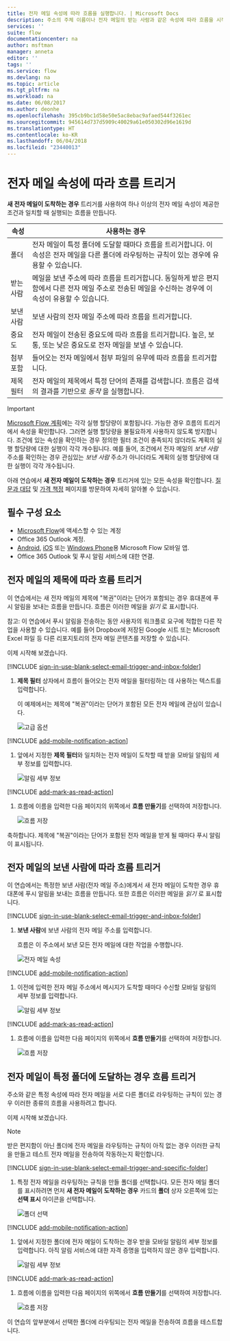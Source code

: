 ```yaml
---
title: 전자 메일 속성에 따라 흐름을 실행합니다. | Microsoft Docs
description: 주소의 주체 이름이나 전자 메일의 받는 사람과 같은 속성에 따라 흐름을 시작합니다.
services: ''
suite: flow
documentationcenter: na
author: msftman
manager: anneta
editor: ''
tags: ''
ms.service: flow
ms.devlang: na
ms.topic: article
ms.tgt_pltfrm: na
ms.workload: na
ms.date: 06/08/2017
ms.author: deonhe
ms.openlocfilehash: 395cb9bc1d58e50e5ac8ebac9afaed544f3261ec
ms.sourcegitcommit: 945614d737d5909c40029a61e050302d96e1619d
ms.translationtype: HT
ms.contentlocale: ko-KR
ms.lasthandoff: 06/04/2018
ms.locfileid: "23440013"
---
```

# <a name="trigger-a-flow-based-on-email-properties"></a>전자 메일 속성에 따라 흐름 트리거
**새 전자 메일이 도착하는 경우** 트리거를 사용하여 하나 이상의 전자 메일 속성이 제공한 조건과 일치할 때 실행되는 흐름을 만듭니다.

| 속성 | 사용하는 경우 |
| --- | --- |
| 폴더 |전자 메일이 특정 폴더에 도달할 때마다 흐름을 트리거합니다. 이 속성은 전자 메일을 다른 폴더에 라우팅하는 규칙이 있는 경우에 유용할 수 있습니다. |
| 받는 사람 |메일을 보낸 주소에 따라 흐름을 트리거합니다. 동일하게 받은 편지함에서 다른 전자 메일 주소로 전송된 메일을 수신하는 경우에 이 속성이 유용할 수 있습니다. |
| 보낸 사람 |보낸 사람의 전자 메일 주소에 따라 흐름을 트리거합니다. |
| 중요도 |전자 메일이 전송된 중요도에 따라 흐름을 트리거합니다. 높은, 보통, 또는 낮은 중요도로 전자 메일을 보낼 수 있습니다. |
| 첨부 포함 |들어오는 전자 메일에서 첨부 파일의 유무에 따라 흐름을 트리거합니다. |
| 제목 필터 |전자 메일의 제목에서 특정 단어의 존재를 검색합니다. 흐름은 검색의 결과를 기반으로 *동작* 을 실행합니다. |

> [!IMPORTANT]
> [Microsoft Flow 계획](https://flow.microsoft.com/pricing/)에는 각각 실행 할당량이 포함됩니다. 가능한 경우 흐름의 트리거에서 속성을 확인합니다. 그러면 실행 할당량을 불필요하게 사용하지 않도록 방지합니다. 조건에 있는 속성을 확인하는 경우 정의한 필터 조건이 충족되지 않더라도 계획의 실행 할당량에 대한 실행이 각각 개수됩니다. 예를 들어, 조건에서 전자 메일의 *보낸 사람* 주소를 확인하는 경우 관심있는 *보낸 사람* 주소가 아니더라도 계획의 실행 할당량에 대한 실행이 각각 개수됩니다.
> 
> 

아래 연습에서 **새 전자 메일이 도착하는 경우** 트리거에 있는 모든 속성을 확인합니다. [질문과 대답](billing-questions.md#what-counts-as-a-run) 및 [가격 책정](https://ms.flow.microsoft.com/pricing/) 페이지를 방문하여 자세히 알아볼 수 있습니다.

## <a name="prerequisites"></a>필수 구성 요소
* [Microsoft Flow](https://flow.microsoft.com)에 액세스할 수 있는 계정
* Office 365 Outlook 계정.
* [Android](https://aka.ms/flowmobiledocsandroid), [iOS](https://aka.ms/flowmobiledocsios) 또는 [Windows Phone](https://aka.ms/flowmobilewindows)용 Microsoft Flow 모바일 앱.
* Office 365 Outlook 및 푸시 알림 서비스에 대한 연결.

## <a name="trigger-a-flow-based-on-an-emails-subject"></a>전자 메일의 제목에 따라 흐름 트리거
이 연습에서는 새 전자 메일의 제목에 "복권"이라는 단어가 포함되는 경우 휴대폰에 푸시 알림을 보내는 흐름을 만듭니다. 흐름은 이러한 메일을 *읽기*  로 표시합니다.

참고: 이 연습에서 푸시 알림을 전송하는 동안 사용자의 워크플로 요구에 적합한 다른 작업을 사용할 수 있습니다. 예를 들어 Dropbox에 저장된 Google 시트 또는 Microsoft Excel 파일 등 다른 리포지토리의 전자 메일 콘텐츠를 저장할 수 있습니다.

이제 시작해 보겠습니다.

[!INCLUDE [sign-in-use-blank-select-email-trigger-and-inbox-folder](includes/sign-in-use-blank-select-email-trigger-and-inbox-folder.md)]

1. **제목 필터** 상자에서 흐름이 들어오는 전자 메일을 필터링하는 데 사용하는 텍스트를 입력합니다.
   
     이 예제에서는 제목에 "복권"이라는 단어가 포함된 모든 전자 메일에 관심이 있습니다.
   
    ![고급 옵션](./media/email-triggers/email-triggers-subject-text.png)

[!INCLUDE [add-mobile-notification-action](includes/add-mobile-notification-action.md)]

1. 앞에서 지정한 **제목 필터**와 일치하는 전자 메일이 도착할 때 받을 모바일 알림의 세부 정보를 입력합니다.
   
    ![알림 세부 정보](./media/email-triggers/email-triggers-4.png)

[!INCLUDE [add-mark-as-read-action](includes/add-mark-as-read-action.md)]

1. 흐름에 이름을 입력한 다음 페이지의 위쪽에서 **흐름 만들기**를 선택하여 저장합니다.
   
    ![흐름 저장](./media/email-triggers/email-triggers-subject-notification.png)

축하합니다. 제목에 "복권"이라는 단어가 포함된 전자 메일을 받게 될 때마다 푸시 알림이 표시됩니다.

## <a name="trigger-a-flow-based-on-an-emails-sender"></a>전자 메일의 보낸 사람에 따라 흐름 트리거
이 연습에서는 특정한 보낸 사람(전자 메일 주소)에게서 새 전자 메일이 도착한 경우 휴대폰에 푸시 알림을 보내는 흐름을 만듭니다. 또한 흐름은 이러한 메일을 *읽기* 로 표시합니다.

[!INCLUDE [sign-in-use-blank-select-email-trigger-and-inbox-folder](includes/sign-in-use-blank-select-email-trigger-and-inbox-folder.md)]

1. **보낸 사람**에 보낸 사람의 전자 메일 주소를 입력합니다.
   
     흐름은 이 주소에서 보낸 모든 전자 메일에 대한 작업을 수행합니다.
   
    ![전자 메일 속성](./media/email-triggers/email-triggers-from.png)

[!INCLUDE [add-mobile-notification-action](includes/add-mobile-notification-action.md)]

1. 이전에 입력한 전자 메일 주소에서 메시지가 도착할 때마다 수신할 모바일 알림의 세부 정보를 입력합니다.
   
    ![알림 세부 정보](./media/email-triggers/email-triggers-sender-notification.png)

[!INCLUDE [add-mark-as-read-action](includes/add-mark-as-read-action.md)]

1. 흐름에 이름을 입력한 다음 페이지의 위쪽에서 **흐름 만들기**를 선택하여 저장합니다.
   
    ![흐름 저장](./media/email-triggers/email-triggers-sender-5.png)

## <a name="trigger-a-flow-when-emails-arrive-in-a-specific-folder"></a>전자 메일이 특정 폴더에 도달하는 경우 흐름 트리거
주소와 같은 특정 속성에 따라 전자 메일을 서로 다른 폴더로 라우팅하는 규칙이 있는 경우 이러한 종류의 흐름을 사용하려고 합니다.

이제 시작해 보겠습니다.

> [!NOTE]
> 받은 편지함이 아닌 폴더에 전자 메일을 라우팅하는 규칙이 아직 없는 경우 이러한 규칙을 만들고 테스트 전자 메일을 전송하여 작동하는지 확인합니다.
> 
> 

[!INCLUDE [sign-in-use-blank-select-email-trigger-and-specific-folder](includes/sign-in-use-blank-select-email-trigger-and-specific-folder.md)]

1. 특정 전자 메일을 라우팅하는 규칙을 만들 폴더를 선택합니다. 모든 전자 메일 폴더를 표시하려면 먼저 **새 전자 메일이 도착하는 경우** 카드의 **폴더** 상자 오른쪽에 있는 **선택 표시** 아이콘을 선택합니다.
   
    ![폴더 선택](./media/email-triggers/email-triggers-2.png)

[!INCLUDE [add-mobile-notification-action](includes/add-mobile-notification-action.md)]

1. 앞에서 지정한 폴더에 전자 메일이 도착하는 경우 받을 모바일 알림의 세부 정보를 입력합니다. 아직 알림 서비스에 대한 자격 증명을 입력하지 않은 경우 입력합니다.
   
    ![알림 세부 정보](./media/email-triggers/email-triggers-folder-notification.png)

[!INCLUDE [add-mark-as-read-action](includes/add-mark-as-read-action.md)]

1. 흐름에 이름을 입력한 다음 페이지의 위쪽에서 **흐름 만들기**를 선택하여 저장합니다.
   
    ![흐름 저장](./media/email-triggers/email-triggers-7.png)

이 연습의 앞부분에서 선택한 폴더에 라우팅되는 전자 메일을 전송하여 흐름을 테스트합니다.

